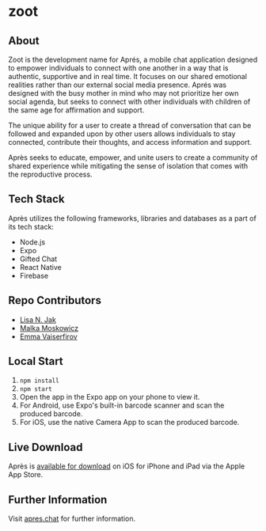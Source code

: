 # zoot

## About
Zoot is the development name for Aprés, a mobile chat application designed to empower individuals to connect with one another in a way that is authentic, supportive and in real time. It focuses on our shared emotional realities rather than our external social media presence.
​
Aprés was designed with the busy mother in mind who may not prioritize her own social agenda, but seeks to connect with other individuals with children of the same age for affirmation and support.  

The unique ability for a user to create a thread of conversation that can be followed and expanded upon by other users allows individuals to stay connected, contribute their thoughts, and access information and support. 

Après seeks to educate, empower, and unite users to create a community of shared experience while mitigating the sense of isolation that comes with the reproductive process. 

## Tech Stack
Après utilizes the following frameworks, libraries and databases as a part of its tech stack: 
* Node.js
* Expo
* Gifted Chat
* React Native 
* Firebase

## Repo Contributors
* [Lisa N. Jak](https://github.com/lisjak)
* [Malka Moskowicz](https://github.com/malkamoskowicz)
* [Emma Vaiserfirov](https://github.com/featherweightdev)

## Local Start
1. `npm install`
2. `npm start`
3. Open the app in the Expo app on your phone to view it. 
4. For Android, use Expo's built-in barcode scanner and scan the produced barcode.
5. For iOS, use the native Camera App to scan the produced barcode.

## Live Download 
Après is [available for download](https://apps.apple.com/us/app/apr%C3%A8s/id1493032072) on iOS for iPhone and iPad via the Apple App Store. 

## Further Information
Visit [apres.chat](https://apres.chat) for further information. 
